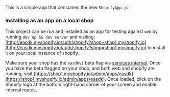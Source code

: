 This is a simple app that consumes the new `ShopifyApp.js`

### Installing as an app on a local shop

This project can be run and installed as an app for testing against `web` by running `dev up && dev server` and visiting: [http://easdk.myshopify.io/auth/shopify?shop=shop1.myshopify.io](http://easdk.myshopify.io/auth/shopify?shop=shop1.myshopify.io) to install it on your local instance of shopify.

Make sure your shop has the `easdkv1` beta flag via [services internal](https://app.myshopify.io/services/internal/). Once you have the beta flagged on your shop, and both web and shopify are running, visit [https://shop1.myshopify.io/admin/apps/easdk](https://shop1.myshopify.io/admin/apps/easdk). Once loaded, click on the Shopify logo at the bottom right-hand corner of your screen and enable internal routes.
